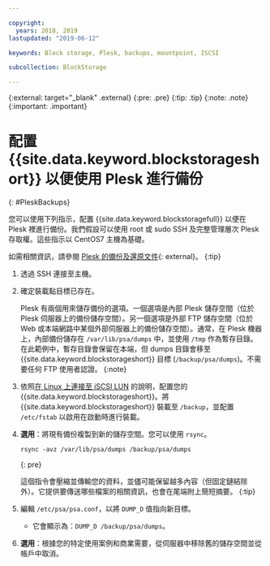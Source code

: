 ```yaml
---

copyright:
  years: 2018, 2019
lastupdated: "2019-06-12"

keywords: Block storage, Plesk, backups, mountpoint, ISCSI

subcollection: BlockStorage

---
```

{:external: target="_blank" .external}
{:pre: .pre}
{:tip: .tip}
{:note: .note}
{:important: .important}

# 配置 {{site.data.keyword.blockstorageshort}} 以便使用 Plesk 進行備份
{: #PleskBackups}

您可以使用下列指示，配置 {{site.data.keyword.blockstoragefull}} 以便在 Plesk 裡進行備份。我們假設可以使用 root 或 sudo SSH 及完整管理層次 Plesk 存取權。這些指示以 CentOS7 主機為基礎。

如需相關資訊，請參閱 [Plesk 的備份及還原文件](https://docs.plesk.com/en-US/12.5/administrator-guide/backing-up-and-restoration.59256/){: external}。
{:tip}

1. 透過 SSH 連接至主機。
2. 確定裝載點目標已存在。

   Plesk 有兩個用來儲存備份的選項。一個選項是內部 Plesk 儲存空間（位於 Plesk 伺服器上的備份儲存空間）。另一個選項是外部 FTP 儲存空間（位於 Web 或本端網路中某個外部伺服器上的備份儲存空間）。通常，在 Plesk 機器上，內部備份儲存在 `/var/lib/psa/dumps` 中，並使用 `/tmp` 作為暫存目錄。在此範例中，暫存目錄會保留在本端，但 dumps 目錄會移至 {{site.data.keyword.blockstorageshort}} 目標 (`/backup/psa/dumps`)。不需要任何 FTP 使用者認證。
   {:note}   
3. 依照[在 Linux 上連接至 iSCSI LUN](/docs/infrastructure/BlockStorage?topic=BlockStorage-mountingLinux#mountingLinux) 的說明，配置您的 {{site.data.keyword.blockstorageshort}}。將 {{site.data.keyword.blockstorageshort}} 裝載至 `/backup`，並配置 `/etc/fstab` 以啟用在啟動時進行裝載。
4. **選用**：將現有備份複製到新的儲存空間。您可以使用 `rsync`。
   ```
   rsync -avz /var/lib/psa/dumps /backup/psa/dumps
   ```
   {: pre}

    這個指令會壓縮並傳輸您的資料，並儘可能保留越多內容（但固定鏈結除外）。它提供要傳送哪些檔案的相關資訊，也會在尾端附上簡短摘要。
    {:tip}    
5. 編輯 `/etc/psa/psa.conf`，以將 `DUMP_D` 值指向新目標。
    - 它會顯示為：`DUMP_D /backup/psa/dumps`。
6. **選用**：根據您的特定使用案例和商業需要，從伺服器中移除舊的儲存空間並從帳戶中取消。
